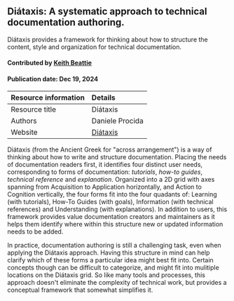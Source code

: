 ## Diátaxis: A systematic approach to technical documentation authoring.

<!--- deck text start --->
Diátaxis provides a framework for thinking about how to structure the content, style and
organization for technical documentation.
<!--- deck text end --->

#### Contributed by [Keith Beattie](https://github.com/ksbeattie)
#### Publication date: Dec 19, 2024

Resource information | Details
:--- | :---
Resource title | Diátaxis
Authors | Daniele Procida
Website | [Diátaxis](https://diataxis.fr/)

Diátaxis (from the Ancient Greek for "across arrangement") is a way of thinking about how to write
and structure documentation.  Placing the needs of documentation readers first, it identifies four
distinct user needs, corresponding to forms of documentation: *tutorials*, *how-to guides*,
*technical reference* and *explanation*.  Organized into a 2D grid with axes spanning from
Acquisition to Application horizontally, and Action to Cognition vertically, the four forms fit into
the four quadants of: Learning (with tutorials), How-To Guides (with goals), Information (with
technical references) and Understanding (with explanations).  In addition to users, this framework
provides value documentation creators and maintainers as it helps them identify where within this
structure new or updated information needs to be added.

In practice, documentation authoring is still a challenging task, even when applying the Diátaxis
approach.  Having this structure in mind can help clarify which of these forms a particular idea
might best fit into.  Certain concepts though can be difficult to categorize, and might fit into
mulitiple locations on the Diátaxis grid.  So like many tools and processes, this approach doesn't
eliminate the complexity of technical work, but provides a conceptual framework that somewhat
simplifies it.

<!---
Publish: yes
Pinned: no
Topics: documentation
--->
